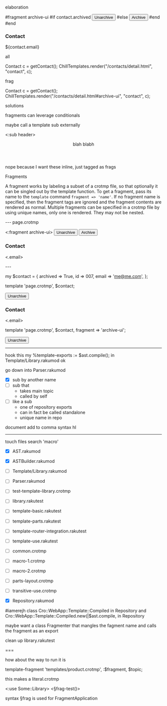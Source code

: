 elaboration

<html>
    <body>
        <div hx-target="this">
          #fragment archive-ui
            #if contact.archived
            <button hx-patch="/contacts/${contact.id}/unarchive">Unarchive</button>
            #else
            <button hx-delete="/contacts/${contact.id}">Archive</button>
            #end
          #end
        </div>
        <h3>Contact</h3>
        <p>${contact.email}</p>
    </body>
</html>

all

Contact c = getContact();
ChillTemplates.render("/contacts/detail.html", "contact", c);

frag

Contact c = getContact();
ChillTemplates.render("/contacts/detail.html#archive-ui", "contact", c);


solutions


fragments can leverage conditionals

maybe call a template sub externally

<:sub header>
  <header>
    <nav>
      blah blabh
    </nav>
  </header>
</:>

nope because I want these inline, just tagged as frags

Fragments

A fragment works by labeling a subset of a crotmp file, so that optionally it can be singled out by the template function. To get a fragment, pass its name to the `template` command  `fragment => 'name'`. If no fragment name is specified, then the fragment tags are ignored and the fragment contents are rendered as normal. Multiple fragments can be specified in a crotmp file by using unique names, only one is rendered. They may not be nested.

--- page.crotmp
<html>
    <body>
        <div hx-target="this">
          <:fragment archive-ui>
            <?.archived>
            <button hx-patch="contacts/<.id>/unarchive">Unarchive</button>
            <!>
            <button hx-delete="/contacts/<.id>">Archive</button>
            </!>
          </:>
        </div>
        <h3>Contact</h3>
        <p><.email></p>
    </body>
</html>
---

my $contact = {
    archived => True,
    id => 007,
    email => 'me@me.com',
};

template 'page.crotmp', $contact;

<html>
    <body>
        <div hx-target="this">
            <button hx-patch="/contacts/007/unarchive">Unarchive</button>
        </div>
        <h3>Contact</h3>
        <p><.email></p>
    </body>
</html>

template 'page.crotmp', $contact, fragment => 'archive-ui';

<button hx-patch="/contacts/007/unarchive">Unarchive</button>


---

hook this
my %template-exports := $ast.compile()<exports>;
in Template/Library.rakumod
ok

go down into Parser.rakumod


- [x] sub by another name
- [ ] sub that 
  - takes main topic
  - called by self
- [ ] like a sub
  - one of repository exports
  - can in fact be called standalone
  - unique name in repo


document
add to comma syntax hl


---

touch files search 'macro'
- [x] AST.rakumod
- [x] ASTBuilder.rakumod
- [ ] Template/Library.rakumod
- [ ] Parser.rakumod
- [ ] test-template-library.crotmp
- [ ] library.rakutest
- [ ] template-basic.rakutest
- [ ] template-parts.rakutest
- [ ] template-router-integration.rakutest
- [ ] template-use.rakutest
- [ ] common.crotmp
- [ ] macro-1.crotmp
- [ ] macro-2.crotmp
- [ ] parts-layout.crotmp
- [ ] transitive-use.crotmp

- [x] Repository.rakumod


#iamerejh
class Cro::WebApp::Template::Compiled in Repository
and
 Cro::WebApp::Template::Compiled.new(|$ast.compile, in Repository

maybe want a class Fragmenter that mangles the fagment name and calls the fragment as an export


clean up library.rakutest

===

how about the way to run it is

template-fragment 'templates/product.crotmp', :$fragment, $topic;

this makes a literal.crotmp

<:use Some::Library>
<§frag-test()>

syntax §frag is used for FragmentApplication







